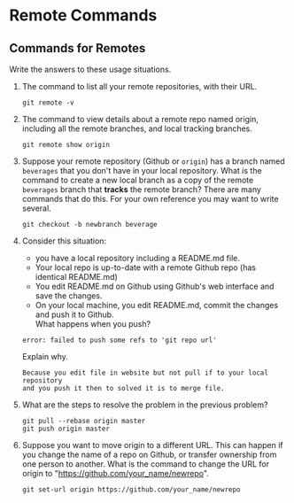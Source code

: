# Remote Commands

## Commands for Remotes

Write the answers to these usage situations.

1. The command to list all your remote repositories, with their URL.

   ```Command for list all remote with URL
   git remote -v
   ```

2. The command to view details about a remote repo named origin, including all the remote branches, and local tracking branches.

   ```Command to view details about remote repo name origin
   git remote show origin
   ```

3. Suppose your remote repository (Github or `origin`) has a branch named `beverages` that you don't have in your local repository. What is the command to create a new local branch as a copy of the remote `beverages` branch that **tracks** the remote branch?
   There are many commands that do this. For your own reference you may want to write several.

   ```Create new branch that copy and track from remote 'beverage'
   git checkout -b newbranch beverage
   ```

4. Consider this situation:

   - you have a local repository including a README.md file.
   - Your local repo is up-to-date with a remote Github repo (has identical README.md)
   - You edit README.md on Github using Github's web interface and save the changes.
   - On your local machine, you edit README.md, commit the changes and push it to Github.  
     What happens when you push?

   ```This is what happen after push without pull
   error: failed to push some refs to 'git repo url'
   ```

   Explain why.

   ```Explain about error
   Because you edit file in website but not pull if to your local repository
   and you push it then to solved it is to merge file.
   ```

5. What are the steps to resolve the problem in the previous problem?

    ```Resolve conflict
    git pull --rebase origin master
    git push origin master
    ```

6. Suppose you want to move origin to a different URL. This can happen if you change the name of a repo on Github, or transfer ownership from one person to another. What is the command to change the URL for origin to "https://github.com/your_name/newrepo".

    ```Change remote URL
    git set-url origin https://github.com/your_name/newrepo
    ```
